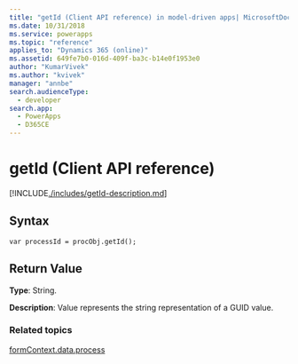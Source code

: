 ```yaml
---
title: "getId (Client API reference) in model-driven apps| MicrosoftDocs"
ms.date: 10/31/2018
ms.service: powerapps
ms.topic: "reference"
applies_to: "Dynamics 365 (online)"
ms.assetid: 649fe7b0-016d-409f-ba3c-b14e0f1953e0
author: "KumarVivek"
ms.author: "kvivek"
manager: "annbe"
search.audienceType: 
  - developer
search.app: 
  - PowerApps
  - D365CE
---
```

# getId (Client API reference)



[!INCLUDE[./includes/getId-description.md](./includes/getId-description.md)]

## Syntax

`var processId = procObj.getId();`

## Return Value

**Type**: String. 

**Description**: Value represents the string representation of a GUID value.

### Related topics

[formContext.data.process](../../formContext-data-process.md)
 



